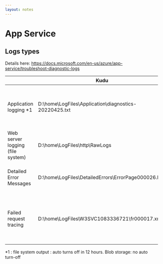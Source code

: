 ```yaml
---
layout: notes
---
```


# App Service

## Logs types

Details here: https://docs.microsoft.com/en-us/azure/app-service/troubleshoot-diagnostic-logs  


|  |  Kudu | Notes |
| ------ | ------ | ------ |
| Application logging *1 | D:\home\LogFiles\Application\diagnostics-20220425.txt | # for .net core --> logging info <br/> # .net framework --> ? |
| Web server logging (file system) | D:\home\LogFiles\http\RawLogs | Standard W3C log files |
| Detailed Error Messages | D:\home\LogFiles\DetailedErrors\ErrorPage000026.htm | Max 50 files. One for each error response.  |
| Failed request tracing  | D:\home\LogFiles\W3SVC1083336721\fr000017.xml | Max 50 files. One file for each failed request (even 404) |

*1 : file system output : auto turns off in 12 hours.  Blob storage: no auto turn-off

<br/>
